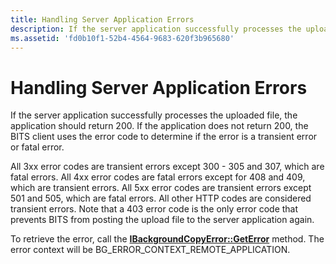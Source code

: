 ```yaml
---
title: Handling Server Application Errors
description: If the server application successfully processes the uploaded file, the application should return 200.
ms.assetid: 'fd0b10f1-52b4-4564-9683-620f3b965680'
---
```


# Handling Server Application Errors

If the server application successfully processes the uploaded file, the application should return 200. If the application does not return 200, the BITS client uses the error code to determine if the error is a transient error or fatal error.

All 3xx error codes are transient errors except 300 - 305 and 307, which are fatal errors. All 4xx error codes are fatal errors except for 408 and 409, which are transient errors. All 5xx error codes are transient errors except 501 and 505, which are fatal errors. All other HTTP codes are considered transient errors. Note that a 403 error code is the only error code that prevents BITS from posting the upload file to the server application again.

To retrieve the error, call the [**IBackgroundCopyError::GetError**](ibackgroundcopyerror-geterror.md) method. The error context will be BG\_ERROR\_CONTEXT\_REMOTE\_APPLICATION.

 

 




